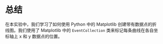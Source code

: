 # 总结

在本实验中，我们学习了如何使用 Python 中的 Matplotlib 创建带有数据点的折线图。我们使用了 Matplotlib 中的 `EventCollection` 类来标记每条曲线在各自坐标轴上 x 和 y 数据点的位置。
